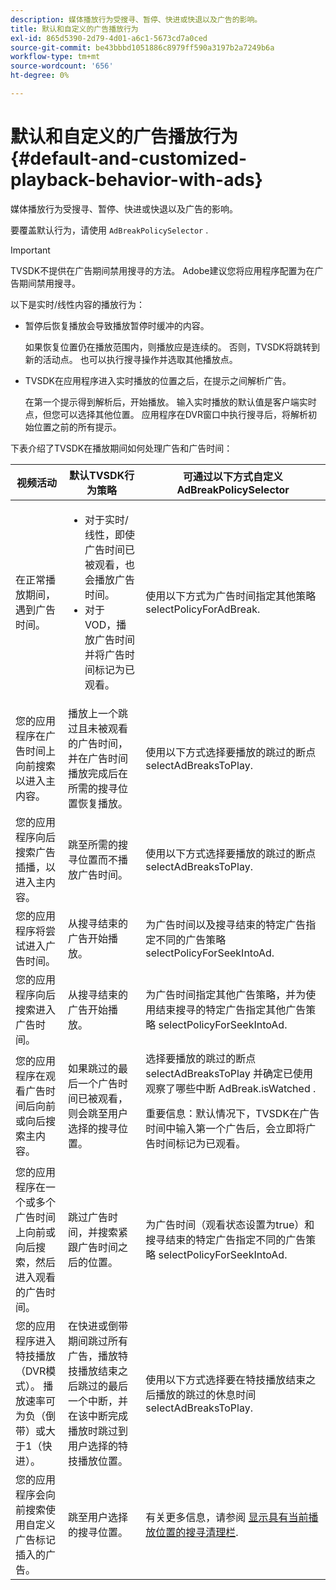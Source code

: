 ```yaml
---
description: 媒体播放行为受搜寻、暂停、快进或快退以及广告的影响。
title: 默认和自定义的广告播放行为
exl-id: 865d5390-2d79-4d01-a6c1-5673cd7a0ced
source-git-commit: be43bbbd1051886c8979ff590a3197b2a7249b6a
workflow-type: tm+mt
source-wordcount: '656'
ht-degree: 0%

---
```


# 默认和自定义的广告播放行为 {#default-and-customized-playback-behavior-with-ads}

媒体播放行为受搜寻、暂停、快进或快退以及广告的影响。

要覆盖默认行为，请使用 `AdBreakPolicySelector` .

>[!IMPORTANT]
>
>TVSDK不提供在广告期间禁用搜寻的方法。 Adobe建议您将应用程序配置为在广告期间禁用搜寻。

以下是实时/线性内容的播放行为：

* 暂停后恢复播放会导致播放暂停时缓冲的内容。

   如果恢复位置仍在播放范围内，则播放应是连续的。 否则，TVSDK将跳转到新的活动点。 也可以执行搜寻操作并选取其他播放点。
* TVSDK在应用程序进入实时播放的位置之后，在提示之间解析广告。

   在第一个提示得到解析后，开始播放。 输入实时播放的默认值是客户端实时点，但您可以选择其他位置。 应用程序在DVR窗口中执行搜寻后，将解析初始位置之前的所有提示。

下表介绍了TVSDK在播放期间如何处理广告和广告时间：

<table id="table_466538B1C2A646B89EB4F9AA111203BE"> 
 <thead> 
  <tr> 
   <th colname="col1" class="entry"> <b>视频活动</b> </th> 
   <th colname="col2" class="entry"> <b>默认TVSDK行为策略</b> </th> 
   <th colname="col3" class="entry"><b>可通过以下方式自定义 <span class="codeph"> AdBreakPolicySelector</b></span> </th> 
  </tr>
 </thead>
 <tbody> 
  <tr> 
   <td colname="col1"> 在正常播放期间，遇到广告时间。 </td> 
   <td colname="col2"> 
    <ul id="ul_10D2638676EA4ADDA718E61BD4FDC1D2"> 
     <li id="li_D5CC30F063934C738971E2E8AF00C137"> 对于实时/线性，即使广告时间已被观看，也会播放广告时间。 </li> 
     <li id="li_D962C0938DA74186AE99D117E5A74E38">对于VOD，播放广告时间并将广告时间标记为已观看。 </li> 
    </ul> </td> 
   <td colname="col3">使用以下方式为广告时间指定其他策略 <span class="codeph"> selectPolicyForAdBreak</span>. </td> 
  </tr> 
  <tr> 
   <td colname="col1"> 您的应用程序在广告时间上向前搜索以进入主内容。 </td> 
   <td colname="col2"> 播放上一个跳过且未被观看的广告时间，并在广告时间播放完成后在所需的搜寻位置恢复播放。 </td> 
   <td colname="col3">使用以下方式选择要播放的跳过的断点 <span class="codeph"> selectAdBreaksToPlay</span>. </td> 
  </tr> 
  <tr> 
   <td colname="col1"> 您的应用程序向后搜索广告插播，以进入主内容。 </td> 
   <td colname="col2"> 跳至所需的搜寻位置而不播放广告时间。 </td> 
   <td colname="col3">使用以下方式选择要播放的跳过的断点 <span class="codeph"> selectAdBreaksToPlay</span>.                      </td> 
  </tr> 
  <tr> 
   <td colname="col1"> 您的应用程序将尝试进入广告时间。 </td> 
   <td colname="col2"> 从搜寻结束的广告开始播放。 </td> 
   <td colname="col3">为广告时间以及搜寻结束的特定广告指定不同的广告策略 <span class="codeph"> selectPolicyForSeekIntoAd</span>. </td> 
  </tr> 
  <tr> 
   <td colname="col1"> 您的应用程序向后搜索进入广告时间。 </td> 
   <td colname="col2"> 从搜寻结束的广告开始播放。 </td> 
   <td colname="col3">为广告时间指定其他广告策略，并为使用结束搜寻的特定广告指定其他广告策略 <span class="codeph"> selectPolicyForSeekIntoAd</span>. </td> 
  </tr> 
  <tr> 
   <td colname="col1"> 您的应用程序在观看广告时间后向前或向后搜索主内容。 </td> 
   <td colname="col2"> 如果跳过的最后一个广告时间已被观看，则会跳至用户选择的搜寻位置。 </td> 
   <td colname="col3">选择要播放的跳过的断点 <span class="codeph"> selectAdBreaksToPlay</span> 并确定已使用观察了哪些中断 <span class="codeph"> AdBreak.isWatched</span> . <p>重要信息：默认情况下，TVSDK在广告时间中输入第一个广告后，会立即将广告时间标记为已观看。 </p> </td> 
  </tr> 
  <tr> 
   <td colname="col1"> 您的应用程序在一个或多个广告时间上向前或向后搜索，然后进入观看的广告时间。 </td> 
   <td colname="col2"> 跳过广告时间，并搜索紧跟广告时间之后的位置。 </td> 
   <td colname="col3">为广告时间（观看状态设置为true）和搜寻结束的特定广告指定不同的广告策略 <span class="codeph"> selectPolicyForSeekIntoAd</span>. </td> 
  </tr> 
  <tr> 
   <td colname="col1"> 您的应用程序进入特技播放（DVR模式）。 播放速率可为负（倒带）或大于1（快进）。 </td> 
   <td colname="col2"> 在快进或倒带期间跳过所有广告，播放特技播放结束之后跳过的最后一个中断，并在该中断完成播放时跳过到用户选择的特技播放位置。 </td> 
   <td colname="col3">使用以下方式选择要在特技播放结束之后播放的跳过的休息时间 <span class="codeph"> selectAdBreaksToPlay</span>. </td> 
  </tr> 
  <tr> 
   <td colname="col1"> 您的应用程序会向前搜索使用自定义广告标记插入的广告。 </td> 
   <td colname="col2"> 跳至用户选择的搜寻位置。 </td> 
   <td colname="col3">有关更多信息，请参阅 <a href="../../../tvsdk-3x-android-prog/android-3x-content-playback-options-android2/ui-configure/android-3x-ui-seek-scrub-bar-display.md" format="dita" scope="local"> 显示具有当前播放位置的搜寻清理栏</a>. </td> 
  </tr> 
 </tbody> 
</table>
